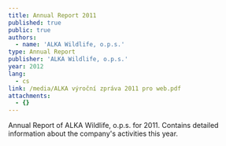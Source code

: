 ```yaml
---
title: Annual Report 2011
published: true
public: true
authors:
  - name: 'ALKA Wildlife, o.p.s.'
type: Annual Report
publisher: 'ALKA Wildlife, o.p.s.'
year: 2012
lang:
  - cs
link: /media/ALKA výroční zpráva 2011 pro web.pdf
attachments:
  - {}
---
```

Annual Report of ALKA Wildlife, o.p.s. for 2011. Contains detailed information about the company's activities this year.
